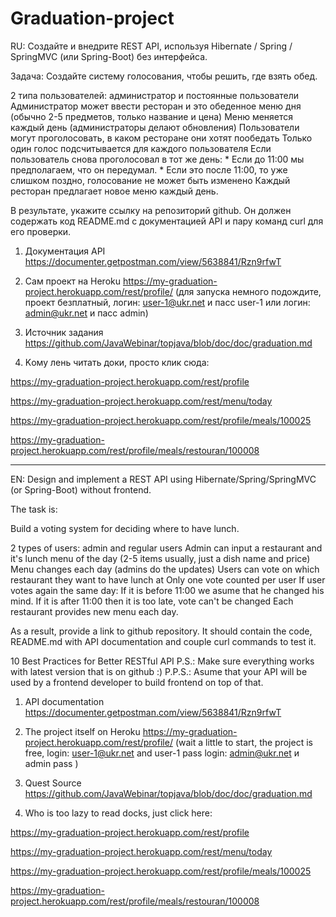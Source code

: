# Graduation-project
RU:
Создайте и внедрите REST API, используя Hibernate / Spring / SpringMVC (или Spring-Boot) без интерфейса.

Задача:
Создайте систему голосования, чтобы решить, где взять обед.

2 типа пользователей: администратор и постоянные пользователи
Администратор может ввести ресторан и это обеденное меню дня (обычно 2-5 предметов, только название и цена)
Меню меняется каждый день (администраторы делают обновления)
Пользователи могут проголосовать, в каком ресторане они хотят пообедать
Только один голос подсчитывается для каждого пользователя
Если пользователь снова проголосовал в тот же день:
    * Если до 11:00 мы предполагаем, что он передумал.
    * Если это после 11:00, то уже слишком поздно, голосование не может быть изменено
Каждый ресторан предлагает новое меню каждый день.

В результате, укажите ссылку на репозиторий github. Он должен содержать код README.md с документацией API и пару команд curl для его проверки.

1. Документация API
https://documenter.getpostman.com/view/5638841/Rzn9rfwT

2. Сам проект на Heroku https://my-graduation-project.herokuapp.com/rest/profile/
(для запуска немного подождите, проект безплатный, 
логин: user-1@ukr.net и пасс user-1 или 
логин: admin@ukr.net и пасс admin)

3. Источник задания
https://github.com/JavaWebinar/topjava/blob/doc/doc/graduation.md

4. Kому лень читать доки, просто клик сюда:

https://my-graduation-project.herokuapp.com/rest/profile

https://my-graduation-project.herokuapp.com/rest/menu/today

https://my-graduation-project.herokuapp.com/rest/profile/meals/100025

https://my-graduation-project.herokuapp.com/rest/profile/meals/restouran/100008

*********************************************************************************************** 

EN:
Design and implement a REST API using Hibernate/Spring/SpringMVC (or Spring-Boot) without frontend.

The task is:

Build a voting system for deciding where to have lunch.

2 types of users: admin and regular users
Admin can input a restaurant and it's lunch menu of the day (2-5 items usually, just a dish name and price)
Menu changes each day (admins do the updates)
Users can vote on which restaurant they want to have lunch at
Only one vote counted per user
If user votes again the same day:
If it is before 11:00 we asume that he changed his mind.
If it is after 11:00 then it is too late, vote can't be changed
Each restaurant provides new menu each day.

As a result, provide a link to github repository. It should contain the code, README.md with API documentation and couple curl commands to test it.

10 Best Practices for Better RESTful API
P.S.: Make sure everything works with latest version that is on github :)
P.P.S.: Asume that your API will be used by a frontend developer to build frontend on top of that.

1. API documentation
https://documenter.getpostman.com/view/5638841/Rzn9rfwT

2. The project itself on Heroku https://my-graduation-project.herokuapp.com/rest/profile/
(wait a little to start, the project is free, 
login: user-1@ukr.net and user-1 pass
login: admin@ukr.net и admin pass )


3. Quest Source
https://github.com/JavaWebinar/topjava/blob/doc/doc/graduation.md

4. Who is too lazy to read docks, just click here:

https://my-graduation-project.herokuapp.com/rest/profile

https://my-graduation-project.herokuapp.com/rest/menu/today

https://my-graduation-project.herokuapp.com/rest/profile/meals/100025

https://my-graduation-project.herokuapp.com/rest/profile/meals/restouran/100008
